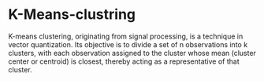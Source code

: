 # K-Means-clustring
K-means clustering, originating from signal processing, is a technique in vector quantization. Its objective is to divide a set of n observations into k clusters, with each observation assigned to the cluster whose mean (cluster center or centroid) is closest, thereby acting as a representative of that cluster.
